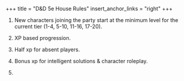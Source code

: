 +++
title = "D&D 5e House Rules"
insert_anchor_links = "right"
+++

1. New characters joining the party start at the minimum level for the current tier (1-4, 5-10, 11-16, 17-20).

2. XP based progression.

3. Half xp for absent players.

4. Bonus xp for intelligent solutions & character roleplay.

5. 


